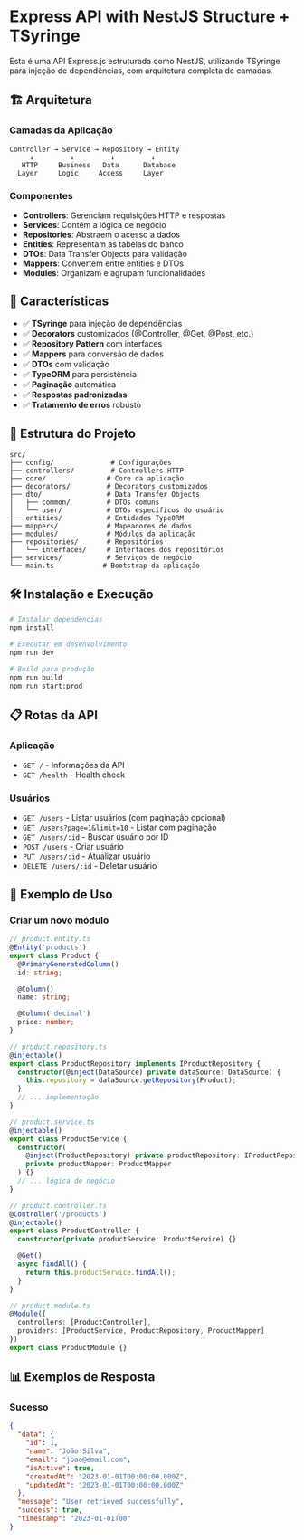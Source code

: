# Express API with NestJS Structure + TSyringe

Esta é uma API Express.js estruturada como NestJS, utilizando TSyringe para injeção de dependências, com arquitetura completa de camadas.

## 🏗️ Arquitetura

### Camadas da Aplicação
```
Controller → Service → Repository → Entity
     ↓         ↓         ↓         ↓
   HTTP     Business   Data      Database
  Layer     Logic     Access     Layer
```

### Componentes

- **Controllers**: Gerenciam requisições HTTP e respostas
- **Services**: Contêm a lógica de negócio
- **Repositories**: Abstraem o acesso a dados
- **Entities**: Representam as tabelas do banco
- **DTOs**: Data Transfer Objects para validação
- **Mappers**: Convertem entre entities e DTOs
- **Modules**: Organizam e agrupam funcionalidades

## 🚀 Características

- ✅ **TSyringe** para injeção de dependências
- ✅ **Decorators** customizados (@Controller, @Get, @Post, etc.)
- ✅ **Repository Pattern** com interfaces
- ✅ **Mappers** para conversão de dados
- ✅ **DTOs** com validação
- ✅ **TypeORM** para persistência
- ✅ **Paginação** automática
- ✅ **Respostas padronizadas**
- ✅ **Tratamento de erros** robusto

## 📁 Estrutura do Projeto

```
src/
├── config/              # Configurações
├── controllers/         # Controllers HTTP
├── core/               # Core da aplicação
├── decorators/         # Decorators customizados
├── dto/                # Data Transfer Objects
│   ├── common/         # DTOs comuns
│   └── user/           # DTOs específicos do usuário
├── entities/           # Entidades TypeORM
├── mappers/            # Mapeadores de dados
├── modules/            # Módulos da aplicação
├── repositories/       # Repositórios
│   └── interfaces/     # Interfaces dos repositórios
├── services/           # Serviços de negócio
└── main.ts            # Bootstrap da aplicação
```

## 🛠️ Instalação e Execução

```bash
# Instalar dependências
npm install

# Executar em desenvolvimento
npm run dev

# Build para produção
npm run build
npm run start:prod
```

## 📋 Rotas da API

### Aplicação
- `GET /` - Informações da API
- `GET /health` - Health check

### Usuários
- `GET /users` - Listar usuários (com paginação opcional)
- `GET /users?page=1&limit=10` - Listar com paginação
- `GET /users/:id` - Buscar usuário por ID
- `POST /users` - Criar usuário
- `PUT /users/:id` - Atualizar usuário
- `DELETE /users/:id` - Deletar usuário

## 🔧 Exemplo de Uso

### Criar um novo módulo

```typescript
// product.entity.ts
@Entity('products')
export class Product {
  @PrimaryGeneratedColumn()
  id: string;

  @Column()
  name: string;

  @Column('decimal')
  price: number;
}

// product.repository.ts
@injectable()
export class ProductRepository implements IProductRepository {
  constructor(@inject(DataSource) private dataSource: DataSource) {
    this.repository = dataSource.getRepository(Product);
  }
  // ... implementação
}

// product.service.ts
@injectable()
export class ProductService {
  constructor(
    @inject(ProductRepository) private productRepository: IProductRepository,
    private productMapper: ProductMapper
  ) {}
  // ... lógica de negócio
}

// product.controller.ts
@Controller('/products')
@injectable()
export class ProductController {
  constructor(private productService: ProductService) {}

  @Get()
  async findAll() {
    return this.productService.findAll();
  }
}

// product.module.ts
@Module({
  controllers: [ProductController],
  providers: [ProductService, ProductRepository, ProductMapper]
})
export class ProductModule {}
```

## 📊 Exemplos de Resposta

### Sucesso
```json
{
  "data": {
    "id": 1,
    "name": "João Silva",
    "email": "joao@email.com",
    "isActive": true,
    "createdAt": "2023-01-01T00:00:00.000Z",
    "updatedAt": "2023-01-01T00:00:00.000Z"
  },
  "message": "User retrieved successfully",
  "success": true,
  "timestamp": "2023-01-01T00"
}
```
